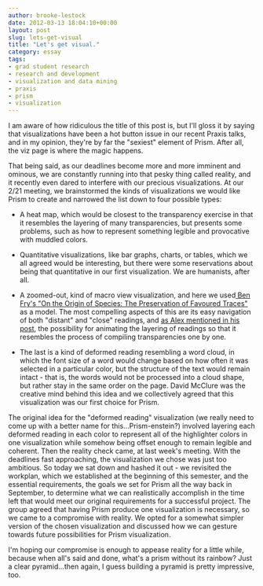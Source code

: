```yaml
---
author: brooke-lestock
date: 2012-03-13 18:04:10+00:00
layout: post
slug: lets-get-visual
title: "Let's get visual."
category: essay
tags:
- grad student research
- research and development
- visualization and data mining
- praxis
- prism
- visualization
---
```


I am aware of how ridiculous the title of this post is, but I'll gloss it by saying that visualizations have been a hot button issue in our recent Praxis talks, and in my opinion, they're by far the "sexiest" element of Prism. After all, the viz page is where the magic happens.

That being said, as our deadlines become more and more imminent and ominous, we are constantly running into that pesky thing called reality, and it recently even dared to interfere with our precious visualizations. At our 2/21 meeting, we brainstormed the kinds of visualizations we would like Prism to create and narrowed the list down to four possible types:



	
  * A heat map, which would be closest to the transparency exercise in that it resembles the layering of many transparencies, but presents some problems, such as how to represent something legible and provocative with muddled colors.

	
  * Quantitative visualizations, like bar graphs, charts, or tables, which we all agreed would be interesting, but there were some reservations about being that quantitative in our first visualization. We are humanists, after all.

	
  * A zoomed-out, kind of macro view visualization, and here we used[ Ben Fry's "On the Origin of Species: The Preservation of Favoured Traces"](http://benfry.com/traces/) as a model. The most compelling aspects of this are its easy navigation of both "distant" and "close" readings, and [as Alex mentioned in his post](https://scholarslab.org/praxis-program/through-another-prism/), the possibility for animating the layering of readings so that it resembles the process of compiling transparencies one by one.

	
  * The last is a kind of deformed reading resembling a word cloud, in which the font size of a word would change based on how often it was selected in a particular color, but the structure of the text would remain intact - that is, the words would not be processed into a cloud shape, but rather stay in the same order on the page. David McClure was the creative mind behind this idea and we collectively agreed that this  visualization was our first choice for Prism.


The original idea for the "deformed reading" visualization (we really need to come up with a better name for this...Prism-enstein?) involved layering each deformed reading in each color to represent all of the highlighter colors in one visualization while somehow being offset enough to remain legible and coherent. Then the reality check came, at last week's meeting. With the deadlines fast approaching, the visualization we chose was just too ambitious. So today we sat down and hashed it out - we revisited the workplan, which we established at the beginning of this semester, and the essential requirements, the goals we set for Prism all the way back in September, to determine what we can realistically accomplish in the time left that would meet our original requirements for a successful project. The group agreed that having Prism produce one visualization is necessary, so we came to a compromise with reality. We opted for a somewhat simpler version of the chosen visualization and discussed how we can gesture towards future possibilities for Prism visualization.

I'm hoping our compromise is enough to appease reality for a little while, because when all's said and done, what's a prism without its rainbow? Just a clear pyramid...then again, I guess building a pyramid is pretty impressive, too.
